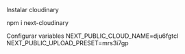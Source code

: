 Instalar cloudinary

npm i next-cloudinary

Configurar variables
 NEXT_PUBLIC_CLOUD_NAME=dju6fgtcl
 NEXT_PUBLIC_UPLOAD_PRESET=mrs3i7gp